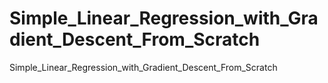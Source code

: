 # Simple_Linear_Regression_with_Gradient_Descent_From_Scratch
Simple_Linear_Regression_with_Gradient_Descent_From_Scratch
